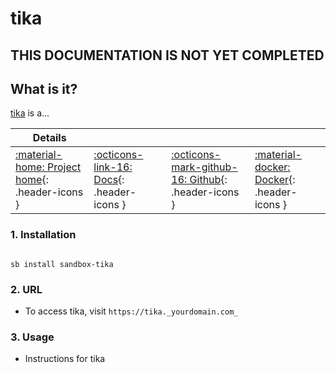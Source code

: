 # tika

## THIS DOCUMENTATION IS NOT YET COMPLETED

## What is it?

[tika](https://tika.url) is a...

| Details     |             |             |             |
|-------------|-------------|-------------|-------------|
| [:material-home: Project home](https://tika.url){: .header-icons } | [:octicons-link-16: Docs](https://tika.docs.url){: .header-icons } | [:octicons-mark-github-16: Github](https://github.com/tika/tika){: .header-icons } | [:material-docker: Docker](https://hub.docker.com/r/tika/tika){: .header-icons }|

### 1. Installation

``` shell

sb install sandbox-tika

```

### 2. URL

- To access tika, visit `https://tika._yourdomain.com_`

### 3. Usage

- Instructions for tika

